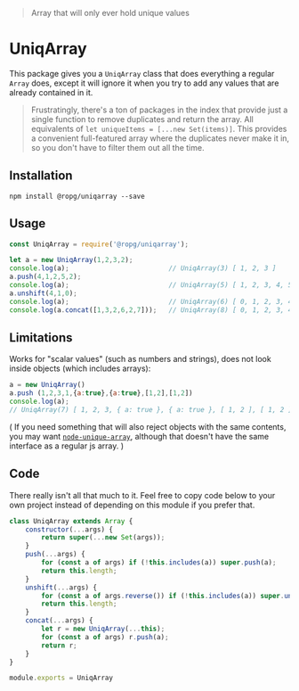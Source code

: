 > Array that will only ever hold unique values

# UniqArray

This package gives you a `UniqArray` class that does everything a regular `Array` does, except it will ignore it when you try to add any values that are already contained in it.

> Frustratingly, there's a ton of packages in the index that provide just a single function to remove duplicates and return the array. All equivalents of `let uniqueItems = [...new Set(items)]`. 
> This provides a convenient full-featured array where the duplicates never make it in, so you don't have to filter them out all the time. 

## Installation

```text
npm install @ropg/uniqarray --save
```

## Usage

```js
const UniqArray = require('@ropg/uniqarray');

let a = new UniqArray(1,2,3,2);
console.log(a);                         // UniqArray(3) [ 1, 2, 3 ]
a.push(4,1,2,5,2);
console.log(a);                         // UniqArray(5) [ 1, 2, 3, 4, 5 ]
a.unshift(4,1,0);
console.log(a);                         // UniqArray(6) [ 0, 1, 2, 3, 4, 5 ]
console.log(a.concat([1,3,2,6,2,7]));   // UniqArray(8) [ 0, 1, 2, 3, 4, 5, 6, 7 ]
```

## Limitations

Works for "scalar values" (such as numbers and strings), does not look inside objects (which includes arrays):

```js
a = new UniqArray()
a.push (1,2,3,1,{a:true},{a:true},[1,2],[1,2])
console.log(a);
// UniqArray(7) [ 1, 2, 3, { a: true }, { a: true }, [ 1, 2 ], [ 1, 2 ] ]
```

( If you need something that will also reject objects with the same contents, you may want [`node-unique-array`](https://www.npmjs.com/package/node-unique-array), although that doesn't have the same interface as a regular js array. )

## Code

There really isn't all that much to it. Feel free to copy code below to your own project instead of depending on this module if you prefer that.

```js
class UniqArray extends Array {
    constructor(...args) {
        return super(...new Set(args));
    }
    push(...args) {
        for (const a of args) if (!this.includes(a)) super.push(a);
        return this.length;
    }
    unshift(...args) {
        for (const a of args.reverse()) if (!this.includes(a)) super.unshift(a);
        return this.length;
    }
    concat(...args) {
        let r = new UniqArray(...this);
        for (const a of args) r.push(a);
        return r;
    }
}

module.exports = UniqArray
```
